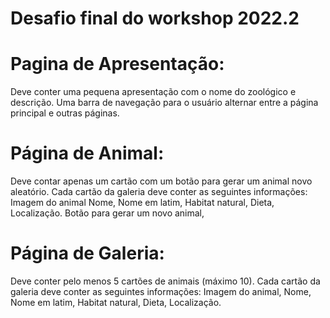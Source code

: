 # Desafio final do workshop 2022.2

# Pagina de Apresentação:
Deve conter uma pequena apresentação com o nome do zoológico e descrição.
Uma barra de navegação para o usuário alternar entre a página principal e outras páginas.
# Página de Animal:
Deve contar apenas um cartão com um botão para gerar um animal novo aleatório.
Cada cartão da galeria deve conter as seguintes informações:
Imagem do animal
Nome,
Nome em latim,
Habitat natural,
Dieta,
Localização.
Botão para gerar um novo animal,
# Página de Galeria:
Deve conter pelo menos 5 cartões de animais (máximo 10).
Cada cartão da galeria deve conter as seguintes informações:
Imagem do animal,
Nome,
Nome em latim,
Habitat natural,
Dieta,
Localização.
